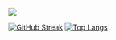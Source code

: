 ![](http://github-profile-summary-cards.vercel.app/api/cards/profile-details?username=muhammetvural&theme=2077)

[![GitHub Streak](https://streak-stats.demolab.com/?user=muhammetvural&theme=dark)](https://git.io/streak-stats) 
[![Top Langs](https://github-readme-stats-git-masterrstaa-rickstaa.vercel.app/api/top-langs/?username=muhammetvural)](https://github.com/muhammetvural/github-readme-stats&theme=tokyonight)

